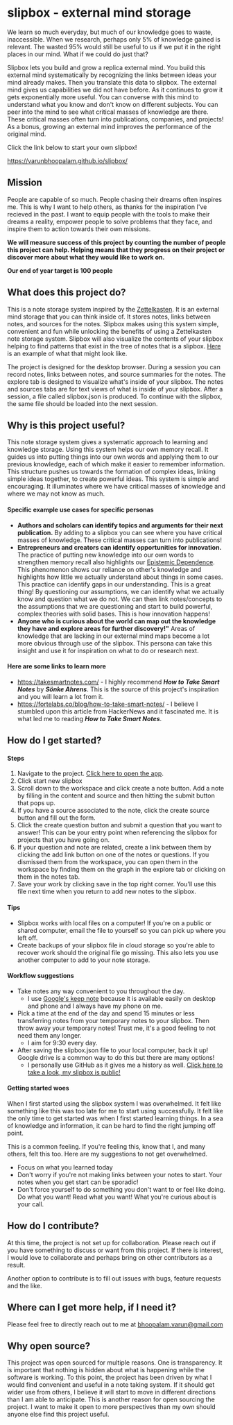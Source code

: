 # slipbox - external mind storage
We learn so much everyday, but much of our knowledge goes to waste, inaccessible. When we research, perhaps only 5% of knowledge gained is relevant. The wasted 95% would still be useful to us if we put it in the right places in our mind. What if we could do just that?

Slipbox lets you build and grow a replica external mind. You build this external mind systematically by recognizing the links between ideas your mind already makes. Then you translate this data to slipbox. The external mind gives us capabilities we did not have before. As it continues to grow it gets exponentially more useful. You can converse with this mind to understand what you know and don't know on different subjects. You can peer into the mind to see what critical masses of knowledge are there. These critical masses often turn into publications, companies, and projects! As a bonus, growing an external mind improves the performance of the original mind.


Click the link below to start your own slipbox!

https://varunbhoopalam.github.io/slipbox/

## Mission
People are capable of so much. People chasing their dreams often inspires me. This is why I want to help others, as thanks for the inspiration I've recieved in the past. I want to equip people with the tools to make their dreams a reality, empower people to solve problems that they face, and inspire them to action towards their own missions.

**We will measure success of this project by counting the number of people this project can help. Helping means that they progress on their project or discover more about what they would like to work on.**

**Our end of year target is 100 people**

## What does this project do?
This is a note storage system inspired by the [Zettelkasten](https://en.wikipedia.org/wiki/Zettelkasten). It is an external mind storage that you can think inside of. It stores notes, links between notes, and sources for the notes. Slipbox makes using this system simple, convenient and fun while unlocking the benefits of using a Zettelkasten note storage system. Slipbox will also visualize the contents of your slipbox helping to find patterns that exist in the tree of notes that is a slipbox. [Here](https://observablehq.com/@d3/force-directed-graph) is an example of what that might look like. 

The project is designed for the desktop browser. During a session you can record notes, links between notes, and source summaries for the notes. The explore tab is designed to visualize what's inside of your slipbox. The notes and sources tabs are for text views of what is inside of your slipbox. After a session, a file called slipbox.json is produced. To continue with the slipbox, the same file should be loaded into the next session.

## Why is this project useful?
This note storage system gives a systematic approach to learning and knowledge storage. Using this system helps our own memory recall. It guides us into putting things into our own words and applying them to our previous knowledge, each of which make it easier to remember information. This structure pushes us towards the formation of complex ideas, linking simple ideas together, to create powerful ideas. This system is simple and encouraging. It illuminates where we have critical masses of knowledge and where we may not know as much.

#### Specific example use cases for specific personas
- **Authors and scholars can identify topics and arguments for their next publication.** By adding to a slipbox you can see where you have critical masses of knowledge. These critical masses can turn into publications!
- **Entrepreneurs and creators can identify opportunities for innovation.** The practice of putting new knowledge into our own words to strengthen memory recall also highlights our [Epistemic Dependence](https://msu.edu/~orourk51/860-Phil/Handouts/Readings/Hardwig-EpistemicDependence-JPhil-1985.pdf). This phenomenon shows our reliance on other's knowledge and highlights how little we actually understand about things in some cases. This practice can identify gaps in our understanding. This is a great thing! By questioning our assumptions, we can identify what we actually know and question what we do not. We can then link notes/concepts to the assumptions that we are questioning and start to build powerful, complex theories with solid bases. This is how innovation happens!
- **Anyone who is curious about the world can map out the knowledge they have and explore areas for further discovery!"** Areas of knowledge that are lacking in our external mind maps become a lot more obvious through use of the slipbox. This persona can take this insight and use it for inspiration on what to do or research next.

#### Here are some links to learn more
- https://takesmartnotes.com/ - I highly recommend ***How to Take Smart Notes*** by ***Sönke Ahrens***. This is the source of this project's inspiration and you will learn a lot from it.
- https://fortelabs.co/blog/how-to-take-smart-notes/ - I believe I stumbled upon this article from HackerNews and it fascinated me. It is what led me to reading ***How to Take Smart Notes***.

## How do I get started?

#### Steps
1. Navigate to the project. [Click here to open the app](https://varunbhoopalam.github.io/slipbox/).
2. Click start new slipbox
3. Scroll down to the workspace and click create a note button. Add a note by filling in the content and source and then hitting the submit button that pops up.
4. If you have a source associated to the note, click the create source button and fill out the form.
5. Click the create question button and submit a question that you want to answer! This can be your entry point when referencing the slipbox for projects that you have going on.
6. If your question and note are related, create a link between them by clicking the add link button on one of the notes or questions. If you dismissed them from the workspace, you can open them in the workspace by finding them on the graph in the explore tab or clicking on them in the notes tab.
7. Save your work by clicking save in the top right corner. You'll use this file next time when you return to add new notes to the slipbox.

#### Tips
- Slipbox works with local files on a computer! If you're on a public or shared computer, email the file to yourself so you can pick up where you left off.
- Create backups of your slipbox file in cloud storage so you're able to recover work should the original file go missing. This also lets you use another computer to add to your note storage.

#### Workflow suggestions
- Take notes any way convenient to you throughout the day.
  - I use [Google's keep note](keep.google.com) because it is available easily on desktop and phone and I always have my phone on me.
- Pick a time at the end of the day and spend 15 minutes or less transferring notes from your temporary notes to your slipbox. Then throw away your temporary notes! Trust me, it's a good feeling to not need them any longer.
  - I aim for 9:30 every day.
- After saving the slipbox.json file to your local computer, back it up! Google drive is a common way to do this but there are many options!
  - I personally use GitHub as it gives me a history as well. [Click here to take a look, my slipbox is public!](https://github.com/varunbhoopalam/varunbhoopalam.github.io/blob/master/slipbox.json) 

#### Getting started woes
When I first started using the slipbox system I was overwhelmed. It felt like something like this was too late for me to start using successfully. It felt like the only time to get started was when I first started learning things. In a sea of knowledge and information, it can be hard to find the right jumping off point.

This is a common feeling. If you're feeling this, know that I, and many others, felt this too. Here are my suggestions to not get overwhelmed.
- Focus on what you learned today
- Don't worry if you're not making links between your notes to start. Your notes when you get start can be sporadic!
- Don't force yourself to do something you don't want to or feel like doing. Do what you want! Read what you want! What you're curious about is your call.

## How do I contribute?
At this time, the project is not set up for collaboration. Please reach out if you have something to discuss or want from this project. If there is interest, I would love to collaborate and perhaps bring on other contributors as a result. 

Another option to contribute is to fill out issues with bugs, feature requests and the like.

## Where can I get more help, if I need it?
Please feel free to directly reach out to me at bhoopalam.varun@gmail.com

## Why open source?

This project was open sourced for multiple reasons. One is transparency. It is important that nothing is hidden about what is happening while the software is working. To this point, the project has been driven by what I would find convenient and useful in a note taking system. If it should get wider use from others, I believe it will start to move in different directions than I am able to anticipate. This is another reason for open sourcing the project. I want to make it open to more perspectives than my own should anyone else find this project useful.

